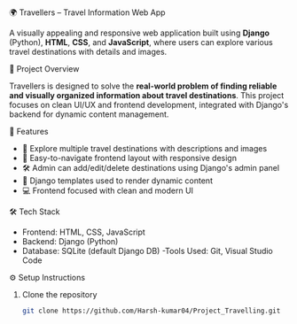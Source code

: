 🌍 Travellers – Travel Information Web App

A visually appealing and responsive web application built using **Django** (Python), **HTML**, **CSS**, and **JavaScript**, where users can explore various travel destinations with details and images.



📌 Project Overview

Travellers is designed to solve the **real-world problem of finding reliable and visually organized information about travel destinations**. This project focuses on clean UI/UX and frontend development, integrated with Django's backend for dynamic content management.


🚀 Features

- 🌆 Explore multiple travel destinations with descriptions and images
- 🧭 Easy-to-navigate frontend layout with responsive design
- 🛠 Admin can add/edit/delete destinations using Django's admin panel
- 📄 Django templates used to render dynamic content
- 💻 Frontend focused with clean and modern UI



 🛠 Tech Stack

- Frontend: HTML, CSS, JavaScript
- Backend: Django (Python)
- Database: SQLite (default Django DB)
-Tools Used: Git, Visual Studio Code



⚙️ Setup Instructions

1. Clone the repository  
   ```bash
   git clone https://github.com/Harsh-kumar04/Project_Travelling.git
